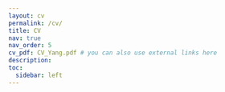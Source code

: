 ```yaml
---
layout: cv
permalink: /cv/
title: CV
nav: true
nav_order: 5
cv_pdf: CV_Yang.pdf # you can also use external links here
description: 
toc:
  sidebar: left
---
```

